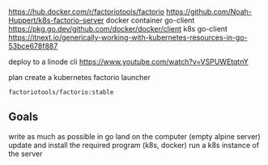 https://hub.docker.com/r/factoriotools/factorio
https://github.com/Noah-Huppert/k8s-factorio-server
docker container go-client
https://pkg.go.dev/github.com/docker/docker/client
k8s go-client
https://itnext.io/generically-working-with-kubernetes-resources-in-go-53bce678f887

deploy to a linode cli
https://www.youtube.com/watch?v=VSPUWEtqtnY

plan create a kubernetes factorio launcher

```
factoriotools/factorio:stable
```

## Goals

write as much as possible in go
land on the computer (empty alpine server)
update and install the required program (k8s, docker)
run a k8s instance of the server
